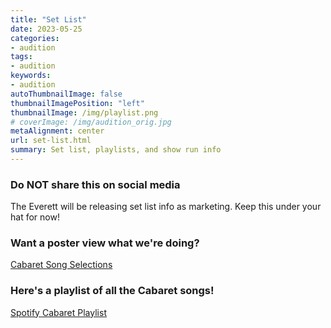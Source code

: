 ```yaml
---
title: "Set List"
date: 2023-05-25
categories:
- audition
tags:
- audition
keywords:
- audition
autoThumbnailImage: false
thumbnailImagePosition: "left"
thumbnailImage: /img/playlist.png
# coverImage: /img/audition_orig.jpg
metaAlignment: center
url: set-list.html
summary: Set list, playlists, and show run info
---
```


### Do NOT share this on social media

The Everett will be releasing set list info as marketing. Keep this under your hat for now!

### Want a poster view what we're doing?
[Cabaret Song Selections](../doc/song-selections.pdf)

### Here's a playlist of all the Cabaret songs!
[Spotify Cabaret Playlist](https://open.spotify.com/playlist/6fjjUw19tawUxRoZpLNnqk?si=718ce0866b494f70)

